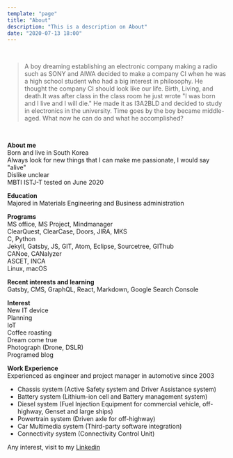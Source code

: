```yaml
---
template: "page"
title: "About"
description: "This is a description on About"
date: "2020-07-13 18:00"
---
```

  
<br>  
  
> A boy dreaming establishing an electronic company making a radio such as SONY and AIWA decided to make a company CI when he was a high school student who had a big interest in philosophy. He thought the company CI should look like our life. Birth, Living, and death.It was after class in the class room he just wrote "I was born and I live and I will die." He made it as I3A2BLD and decided to study in electronics in the university. Time goes by the boy became middle-aged. What now he can do and what he accomplished?   
  
<br>

**About me**  
Born and live in South Korea  
Always look for new things that I can make me passionate, I would say "alive"  
Dislike unclear  
MBTI ISTJ-T tested on June 2020  

**Education**  
Majored in Materials Engineering and Business administration  

**Programs**  
MS office, MS Project, Mindmanager  
ClearQuest, ClearCase, Doors, JIRA, MKS  
C, Python  
Jekyll, Gatsby, JS, GIT, Atom, Eclipse, Sourcetree, GIThub  
CANoe, CANalyzer  
ASCET, INCA  
Linux, macOS  

**Recent interests and learning**  
Gatsby, CMS, GraphQL, React, Markdown, Google Search Console  

**Interest**  
New IT device  
Planning  
IoT  
Coffee roasting  
Dream come true  
Photograph (Drone, DSLR)  
Programed blog  

**Work Experience**  
Experienced as engineer and project manager in automotive since 2003  
- Chassis system (Active Safety system and Driver Assistance system)  
- Battery system (Lithium-ion cell and Battery management system)  
- Diesel system (Fuel Injection Equipment for commercial vehicle, off-highway, Genset and large ships)  
- Powertrain system (Driven axle for off-highway)  
- Car Multimedia system (Third-party software integration) 
- Connectivity system (Connectivity Control Unit)  
  
Any interest, visit to my [Linkedin](https://www.linkedin.com/in/daegyun-na-86920993/)  
  
  
  
 
